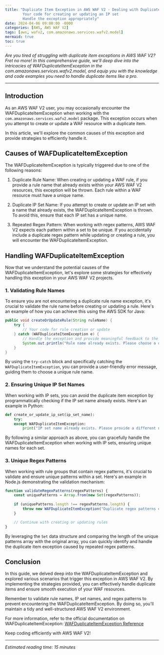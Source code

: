 ```yaml
---
title: "Duplicate Item Exception in AWS WAF V2 - Dealing with Duplicate Items like a Pro
        Your code for creating or updating an IP set
        Handle the exception appropriately"
date: 2024-04-06 09:00:00 -0000
categories: [AWS, AWS WAF V2]
tags: [aws, wafv2, com.amazonaws.services.wafv2.model]
mermaid: true
toc: true
---
```



*Are you tired of struggling with duplicate item exceptions in AWS WAF V2? Fret no more! In this comprehensive guide, we'll deep dive into the intricacies of WAFDuplicateItemException in the com.amazonaws.services.wafv2.model, and equip you with the knowledge and code examples you need to handle duplicate items like a pro.*

---

## Introduction

As an AWS WAF V2 user, you may occasionally encounter the WAFDuplicateItemException when working with the `com.amazonaws.services.wafv2.model` package. This exception occurs when you attempt to create or update a WAF resource with a duplicate item.

In this article, we'll explore the common causes of this exception and provide strategies to efficiently handle it.

## Causes of WAFDuplicateItemException

The WAFDuplicateItemException is typically triggered due to one of the following reasons:

1. Duplicate Rule Name: When creating or updating a WAF rule, if you provide a rule name that already exists within your AWS WAF V2 resources, this exception will be thrown. Each rule within a WAF resource must have a unique name.

2. Duplicate IP Set Name: If you attempt to create or update an IP set with a name that already exists, the WAFDuplicateItemException is thrown. To avoid this, ensure that each IP set has a unique name.

3. Repeated Regex Pattern: When working with regex patterns, AWS WAF V2 expects each pattern within a set to be unique. If you accidentally include a duplicate regex pattern while updating or creating a rule, you will encounter the WAFDuplicateItemException.

## Handling WAFDuplicateItemException

Now that we understand the potential causes of the WAFDuplicateItemException, let's explore some strategies for effectively handling this exception in your AWS WAF V2 projects.

### 1. Validating Rule Names

To ensure you are not encountering a duplicate rule name exception, it's crucial to validate the rule name before creating or updating a rule. Here's an example of how you can achieve this using the AWS SDK for Java:

```java
public void createOrUpdateRule(String ruleName) {
    try {
        // Your code for rule creation or update
    } catch (WAFDuplicateItemException e) {
        // Handle the exception and provide meaningful feedback to the user
        System.out.println("Rule name already exists. Please choose a different name.");
    }
}
```

By using the `try-catch` block and specifically catching the `WAFDuplicateItemException`, you can provide a user-friendly error message, guiding them to choose a unique rule name.

### 2. Ensuring Unique IP Set Names

When working with IP sets, you can avoid the duplicate item exception by programmatically checking if the IP set name already exists. Here's an example in Python:

```python
def create_or_update_ip_set(ip_set_name):
    try:
    except WAFDuplicateItemException:
        print("IP set name already exists. Please provide a different name.")
```

By following a similar approach as above, you can gracefully handle the WAFDuplicateItemException when working with IP sets, ensuring unique names for each set.

### 3. Unique Regex Patterns

When working with rule groups that contain regex patterns, it's crucial to validate and ensure unique patterns within a set. Here's an example in Node.js demonstrating the validation mechanism:

```javascript
function validateRegexPatterns(regexPatterns) {
    const uniquePatterns = Array.from(new Set(regexPatterns));
  
    if (uniquePatterns.length !== regexPatterns.length) {
        throw new WAFDuplicateItemException("Duplicate regex patterns detected.");
    }

    // Continue with creating or updating rules
}
```

By leveraging the `Set` data structure and comparing the length of the unique patterns array with the original array, you can quickly identify and handle the duplicate item exception caused by repeated regex patterns.

## Conclusion

In this guide, we delved deep into the WAFDuplicateItemException and explored various scenarios that trigger this exception in AWS WAF V2. By implementing the strategies provided, you can effectively handle duplicate items and ensure smooth execution of your WAF resources.

Remember to validate rule names, IP set names, and regex patterns to prevent encountering the WAFDuplicateItemException. By doing so, you'll maintain a tidy and well-structured AWS WAF V2 environment.

For more information, refer to the official documentation on WAFDuplicateItemException: [WAFDuplicateItemException Reference](https://docs.aws.amazon.com/waf/latest/APIReference/API_DuplicateItemException.html)

Keep coding efficiently with AWS WAF V2!

---
*Estimated reading time: 15 minutes*